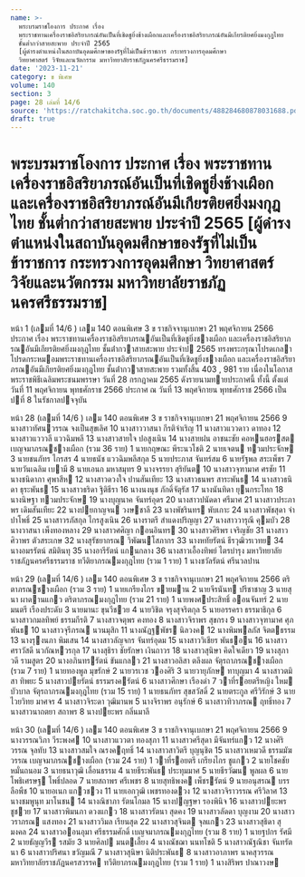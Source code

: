 ```yaml
---
name: >-
  พระบรมราชโองการ ประกาศ เรื่อง
  พระราชทานเครื่องราชอิสริยาภรณ์อันเป็นที่เชิดชูยิ่งช้างเผือกและเครื่องราชอิสริยาภรณ์อันมีเกียรติยศยิ่งมงกุฎไทย
  ชั้นต่ำกว่าสายสะพาย ประจำปี 2565
  [ผู้ดำรงตำแหน่งในสถาบันอุดมศึกษาของรัฐที่ไม่เป็นข้าราชการ กระทรวงการอุดมศึกษา
  วิทยาศาสตร์ วิจัยและนวัตกรรม มหาวิทยาลัยราชภัฏนครศรีธรรมราช]
date: '2023-11-21'
category: ข พิเศษ
volume: 140
section: 3
page: 28 เล่มที่ 14/6
source: 'https://ratchakitcha.soc.go.th/documents/488284680878031688.pdf'
draft: true
---
```


# พระบรมราชโองการ ประกาศ เรื่อง พระราชทานเครื่องราชอิสริยาภรณ์อันเป็นที่เชิดชูยิ่งช้างเผือกและเครื่องราชอิสริยาภรณ์อันมีเกียรติยศยิ่งมงกุฎไทย ชั้นต่ำกว่าสายสะพาย ประจำปี 2565 [ผู้ดำรงตำแหน่งในสถาบันอุดมศึกษาของรัฐที่ไม่เป็นข้าราชการ กระทรวงการอุดมศึกษา วิทยาศาสตร์ วิจัยและนวัตกรรม มหาวิทยาลัยราชภัฏนครศรีธรรมราช]

หน้า 1 (เลมที่ 14/6 ) เลม 140 ตอนพิเศษ 3 ข ราชกิจจานุเบกษา 21 พฤศจิกายน 2566 ประกาศ เรื่อง พระราชทานเครื่องราชอิสริยาภรณอันเป็นที่เชิดชูยิ่งชางเผือก และเครื่องราชอิสริยาภรณอันมีเกียรติยศยิ่งมงกุฎไทย ชั้นต่ํากวาสายสะพาย ประจําป 2565 ทรงพระกรุณาโปรดเกลาโปรดกระหมอมพระราชทานเครื่องราชอิสริยาภรณอันเป็นที่เชิดชูยิ่งชางเผือก และเครื่องราชอิสริยาภรณอันมีเกียรติยศยิ่งมงกุฎไทย ชั้นต่ํากวาสายสะพาย รวมทั้งสิ้น 403 , 981 ราย เนื่องในโอกาสพระราชพิธีเฉลิมพระชนมพรรษา วันที่ 28 กรกฎาคม 2565 ดังรายนามทายประกาศนี้ ทั้งนี้ ตั้งแต่วันที่ 11 พฤศจิกายน พุทธศักราช 2566 ประกาศ ณ วันที่ 13 พฤศจิกายน พุทธศักราช 2566 เป็นปที่ 8 ในรัชกาลปจจุบัน

หน้า 28 (เลมที่ 14/6 ) เลม 140 ตอนพิเศษ 3 ข ราชกิจจานุเบกษา 21 พฤศจิกายน 2566 9 นางสาวทัศนวรรณ จงเป็นสุขเลิศ 10 นางสาววาสนา กีรติจําเริญ 11 นางสาวแววดาว ดาทอง 12 นางสาวแวววลี แววฉิมพลี 13 นางสาวสายใจ ปอสูงเนิน 14 นางสายฝน อาชนะชัย คอหนฮอรสต เบญจมาภรณชางเผือก (รวม 36 ราย) 1 นายกฤษณะ พีระนวโชติ 2 นายเจตน ทวมประจักษ 3 นายชนภัทร ไกรสร 4 นายธนัช แววฉิมพลีสกุล 5 นายประภาส จันทร์สม 6 นายรัฐพล สระเพ็ชร 7 นายวันเฉลิม เบามี 8 นายเอนก มหาสมุทร 9 นางจรรยา สุริยันต 10 นางสาวจุฑามาศ ศรชัย 11 นางชนิดาภา ศุพาสีห 12 นางสาวดวงใจ ปานสันเทียะ 13 นางสาวธนพร สาระพันธ 14 นางสาวธนิดา ธุระพันธ 15 นางสาวธริดา ฐิติธีรา 16 นางนงนุช ภักดิ์จัตุรัส 17 นางนันทิดา ยุนกระโทก 18 นางนิษฐา ทวมประจักษ 19 นางบุญนาค จันทร์อุดร 20 นางสาวปนัดดา ศรีมาศ 21 นางสาวประภาพร เดิมสันเทียะ 22 นางปยกาญจน วงษชาลี 23 นางพัชรินทร พับเกาะ 24 นางสาวพัชสุดา จําปาโพธิ์ 25 นางสาวรภัสกุล ไกรสูงเนิน 26 นางราตรี สําแดงปริญญา 27 นางสาววารุณี คุมบัว 28 นางวาสนา เพ็งทองหลาง 29 นางสาวศศิญา กอนอินทร 30 นางสาวศิริพร เจริญชัย 31 นางสาวศิวาพร ตัวสระเกษ 32 นางสุรัชยากรณ วิพัฒนโสภากร 33 นางหทัยรัตน์ ธีรวุฒิวรเวทย 34 นางอมรรัตน์ สมิตินทุ 35 นางอารีรัตน์ แกนกลาง 36 นางสาวเอื้องทิพย์ ไตรบํารุง มหาวิทยาลัยราชภัฏนครศรีธรรมราช ทวีติยาภรณมงกุฎไทย (รวม 1 ราย) 1 นางชวัลรัตน์ ศรีนวลปาน

หน้า 29 (เลมที่ 14/6 ) เลม 140 ตอนพิเศษ 3 ข ราชกิจจานุเบกษา 21 พฤศจิกายน 2566 ตริตาภรณชางเผือก (รวม 3 ราย) 1 นายเกรียงไกร ขายมาน 2 นายจีรนันท ปรีชาชาญ 3 นายสุนา ผาดานแกว ตริตาภรณมงกุฎไทย (รวม 21 ราย) 1 นายพงศประสิทธิ์ ออนจันทร์ 2 นายมนตรี เรืองประดับ 3 นายมานะ ขุนวีชวย 4 นายวิชิต จรุงสุจริตกุล 5 นายอรรครา ธรรมาธิกุล 6 นางสาวกมลทิพย์ ธรรมกีรติ 7 นางสาวจตุพร คงทอง 8 นางสาวจิราพร สุขกรง 9 นางสาวจุฑามาศ ศุภพันธ 10 นางสาวจุรีภรณ นวนมุสิก 11 นางณัฏฐพัชร นิลวงค 12 นางพิมพลภัส จิตตธรรม 13 นางรุงนภา พิมเสน 14 นางสาวลัญจกร จันทร์อุดม 15 นางสาววิเชียร พันธอน 16 นางสาวศราวัสดี นวกัณหวรกุล 17 นางสุธิรา ชัยรักษา เงินถาวร 18 นางสาวสุนิษา คิดใจเดียว 19 นางสุภาวดี รามสูตร 20 นางอภินทรรัตน์ ขันแกลว 21 นางสาวอลิสา ตลึงผล จัตุรถาภรณชางเผือก (รวม 7 ราย) 1 นายทองพูล มุขรักษ์ 2 นายวรเวช วองศิริ 3 นายวายุภักษ ทาบุญมา 4 นางสาวตมิสา ทิพยะ 5 นางสาวปยรัตน์ ธรรมรงครัตน์ 6 นางสาวศึกษา เรืองดํา 7 วาที่รอยตรีหญิง ใหม บัวบาล จัตุรถาภรณมงกุฎไทย (รวม 15 ราย) 1 นายธนภัทร สุขสวัสดิ์ 2 นายตระกูล ศรีวิรักษ์ 3 นายไวยวิทย มาศจร 4 นางสาวจิระดา วุฒิมานพ 5 นางจิราพร อนุรักษ์ 6 นางสาวทิวาภรณ ฤทธิ์ทอง 7 นางสาวนาถตยา สถาพร 8 นางปยะพร กลิ่นมาลี

หน้า 30 (เลมที่ 14/6 ) เลม 140 ตอนพิเศษ 3 ข ราชกิจจานุเบกษา 21 พฤศจิกายน 2566 9 นางวรรณวิภา วีระพงศ 10 นางสาวแววตา ทองสุภา 11 นางสาวศรีสุดา มีจันทร์แกว 12 นางศิริวรรณ จุลทับ 13 นางสาวสมใจ ณรงคฤทธิ์ 14 นางสาวสาวิตรี บุญนุชิต 15 นางสาวเหมวดี ธรรมมัฆวรรณ เบญจมาภรณชางเผือก (รวม 24 ราย) 1 วาที่รอยตรี เกรียงไกร ชูแกว 2 นายโชคชัย หมั่นถนอม 3 นายธนาวุฒิ เลื่อนธรรม 4 นายธีระพันธ ประทุมมาศ 5 นายธีรวัฒน พูลผล 6 นายโพธิเศรษฐ โพธิ์ปลอด 7 นายสถาพร ศรีเพชร 8 นายสุทธิพงค เพ็ชรรัตน์ 9 นายอนุสรณ บรรลือพืช 10 นายอเนก แกวชวง 11 นายเอกวุฒิ เพชรทองดวง 12 นางสาวจิราวรรณ ศรีวิลาศ 13 นางชมพูนุท มาโนชน 14 นางณิชาภา รัตนโกมล 15 นางปญฐษา รองพินิจ 16 นางสาวปยะพร ชูชวย 17 นางสาวพิมนภา ดวงแกว 18 นางสาวรัตนา สุดคง 19 นางสาวลัดดา บุญงาม 20 นางสาววราภรณ แสงทอง 21 นางสาววิมล เรียนสุด 22 นางสาวสุจินต จุลแกว 23 นางสาวสุธิดา สุมงคล 24 นางสาวออนอุมา ศรีธรรมศักดิ์ เบญจมาภรณมงกุฎไทย (รวม 8 ราย) 1 นายฐปกร รัศมี 2 นายธัญญวีร รสมัย 3 นายศิลป มนตเลี้ยง 4 นางณัชฌา นนทโชติ 5 นางสาวณัฐณิชา จันทรัตนา 6 นางสาวปริศนา ขวัญมณี 7 นางสาวสุนิษา นิติประพันธ 8 นางสาวอาภาพร นาคสุวรรณ มหาวิทยาลัยราชภัฏนครสวรรค ทวีติยาภรณมงกุฎไทย (รวม 1 ราย) 1 นางสิริพร ปาณาวงษ
